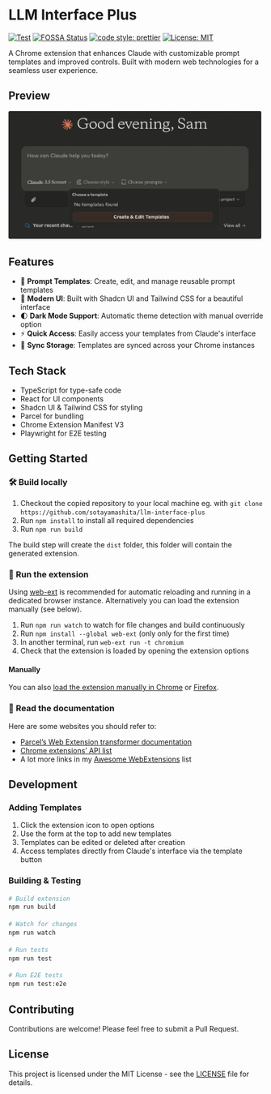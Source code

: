 # LLM Interface Plus

[![Test](https://github.com/sotayamashita/llm-interface-plus/actions/workflows/test.yml/badge.svg)](https://github.com/sotayamashita/llm-interface-plus/actions/workflows/test.yml) [![FOSSA Status](https://app.fossa.com/api/projects/git%2Bgithub.com%2Fsotayamashita%2Fllm-interface-plus.svg?type=shield&issueType=license)](https://app.fossa.com/projects/git%2Bgithub.com%2Fsotayamashita%2Fllm-interface-plus?ref=badge_shield&issueType=license) [![code style: prettier](https://img.shields.io/badge/code_style-prettier-ff69b4.svg)](https://github.com/prettier/prettier) [![License: MIT](https://img.shields.io/badge/License-MIT-yellow.svg)](https://opensource.org/licenses/MIT)

A Chrome extension that enhances Claude with customizable prompt templates and improved controls. Built with modern web technologies for a seamless user experience.

## Preview

<img src="media/preview.png" alt="Preview" width="500" />

## Features

- 📝 **Prompt Templates**: Create, edit, and manage reusable prompt templates
- 🎨 **Modern UI**: Built with Shadcn UI and Tailwind CSS for a beautiful interface
- 🌓 **Dark Mode Support**: Automatic theme detection with manual override option
- ⚡ **Quick Access**: Easily access your templates from Claude's interface
- 🔄 **Sync Storage**: Templates are synced across your Chrome instances

## Tech Stack

- TypeScript for type-safe code
- React for UI components
- Shadcn UI & Tailwind CSS for styling
- Parcel for bundling
- Chrome Extension Manifest V3
- Playwright for E2E testing

## Getting Started

### 🛠 Build locally

1. Checkout the copied repository to your local machine eg. with `git clone https://github.com/sotayamashita/llm-interface-plus`
1. Run `npm install` to install all required dependencies
1. Run `npm run build`

The build step will create the `dist` folder, this folder will contain the generated extension.

### 🏃 Run the extension

Using [web-ext](https://extensionworkshop.com/documentation/develop/getting-started-with-web-ext/) is recommended for automatic reloading and running in a dedicated browser instance. Alternatively you can load the extension manually (see below).

1. Run `npm run watch` to watch for file changes and build continuously
1. Run `npm install --global web-ext` (only only for the first time)
1. In another terminal, run `web-ext run -t chromium`
1. Check that the extension is loaded by opening the extension options

#### Manually

You can also [load the extension manually in Chrome](https://www.smashingmagazine.com/2017/04/browser-extension-edge-chrome-firefox-opera-brave-vivaldi/#google-chrome-opera-vivaldi) or [Firefox](https://www.smashingmagazine.com/2017/04/browser-extension-edge-chrome-firefox-opera-brave-vivaldi/#mozilla-firefox).

### 📕 Read the documentation

Here are some websites you should refer to:

- [Parcel’s Web Extension transformer documentation](https://parceljs.org/recipes/web-extension/)
- [Chrome extensions’ API list](https://developer.chrome.com/docs/extensions/reference/)
- A lot more links in my [Awesome WebExtensions](https://github.com/fregante/Awesome-WebExtensions) list

## Development

### Adding Templates

1. Click the extension icon to open options
2. Use the form at the top to add new templates
3. Templates can be edited or deleted after creation
4. Access templates directly from Claude's interface via the template button

### Building & Testing

```bash
# Build extension
npm run build

# Watch for changes
npm run watch

# Run tests
npm run test

# Run E2E tests
npm run test:e2e
```

## Contributing

Contributions are welcome! Please feel free to submit a Pull Request.

## License

This project is licensed under the MIT License - see the [LICENSE](LICENSE) file for details.

